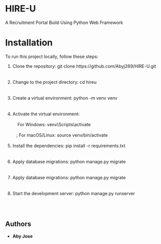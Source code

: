 # HIRE-U

A Recruitment Portal Build Using Python Web Framework


# Installation
To run this project locally, follow these steps:
<ol>
 <li>Clone the repository: git clone https://github.com/Abyj269/HIRE-U.git</li> <br><br>
 <li>Change to the project directory: cd hireu </li>  <br><br>
 <li>Create a virtual environment: python -m venv venv </li>  <br><br>
 <li>Activate the virtual environment:  <br><br>
 &nbsp;&nbsp;&nbsp;&nbsp;For Windows: venv\Scripts\activate  <br><br>
 &nbsp;&nbsp;&nbsp;;&nbsp;For macOS/Linux: source venv/bin/activate  <br><br>
 <li>Install the dependencies: pip install -r requirements.txt </li> <br><br>
 <li>Apply database migrations: python manage.py migrate </li><br><br>
 <li>Apply database migrations: python manage.py migrate </li><br><br>
 <li>Start the development server: python manage.py runserver </li><br>
</ol>
 <br>




<!-- Initially appeared on
[gist](https://gist.github.com/PurpleBooth/109311bb0361f32d87a2). But the page cannot open anymore so that is why I have moved it here. -->

<!-- ## Getting Started

These instructions will give you a copy of the project up and running on
your local machine for development and testing purposes. See deployment
for notes on deploying the project on a live system.

### Prerequisites

Requirements for the software and other tools to build, test and push 
- [Example 1](https://www.example.com)
- [Example 2](https://www.example.com)

### Installing

A step by step series of examples that tell you how to get a development
environment running

Say what the step will be

    Give the example

And repeat

    until finished

End with an example of getting some data out of the system or using it
for a little demo

## Running the tests

Explain how to run the automated tests for this system

### Sample Tests

Explain what these tests test and why

    Give an example

### Style test

Checks if the best practices and the right coding style has been used.

    Give an example

## Deployment

Add additional notes to deploy this on a live system

## Built With

  - [Contributor Covenant](https://www.contributor-covenant.org/) - Used
    for the Code of Conduct
  - [Creative Commons](https://creativecommons.org/) - Used to choose
    the license

## Contributing

Please read [CONTRIBUTING.md](CONTRIBUTING.md) for details on our code
of conduct, and the process for submitting pull requests to us.

## Versioning

We use [Semantic Versioning](http://semver.org/) for versioning. For the versions
available, see the [tags on this
repository](https://github.com/PurpleBooth/a-good-readme-template/tags).


## License

This project is licensed under the [CC0 1.0 Universal](LICENSE.md)
Creative Commons License - see the [LICENSE.md](LICENSE.md) file for
details

## Acknowledgments

  - Hat tip to anyone whose code is used
  - Inspiration
  - etc
 -->
 
 
 
## Authors

  - **Aby Jose** 
   
 
